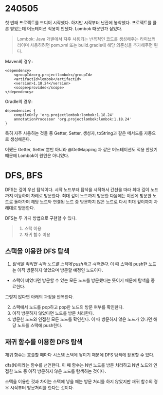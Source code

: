 # 240505

첫 번째 프로젝트를 드디어 시작했다. 하지만 시작부터 난관에 봉착했다. 프로젝트를 클론 받았는데 어노테이션 적용이 안됐다. Lombok 때문인가 싶었다.


> Lombok: Java 개발에서 자주 사용되는 반복적인 코드를 생성해주는 라이브러리이며 사용하려면 pom.xml 또는 build.gradle에 해당 의존성을 추가해주면 된다.

Maven의 경우:

```
<dependency>
    <groupId>org.projectlombok</groupId>
    <artifactId>lombok</artifactId>
    <version>1.18.24</version>
    <scope>provided</scope>
</dependency>
```

Gradle의 경우:
```
dependencies {
    compileOnly 'org.projectlombok:lombok:1.18.24'
    annotationProcessor 'org.projectlombok:lombok:1.18.24'
}
```

특히 자주 사용하는 것들 중 Getter, Setter, 생성자, toString과 같은 메서드를 자동으로 생성해준다.

어쨌든 Getter, Setter 뿐만 아니라 @GetMapping 과 같은 어노테이션도 적용 안됐기 때문에 Lombok이 원인은 아니었다.

# DFS, BFS
DFS는 깊이 우선 탐색이다. 시작 노드부터 탐색을 시작해서 간선을 따라 최대 깊이 노드까지 이동하며 차례로 방문한다. 최대 깊이 노드까지 방문한 다음에는 이전에 방문한 노드로 돌아가며 해당 노드와 연결된 노드 중 방문하지 않은 노드로 다시 최대 깊이까지 차례대로 방문한다.

DFS는 두 가지 방법으로 구현할 수 있다.
> 1. 스택 이용
> 2. 재귀 함수 이용

## 스택을 이용한 DFS 탐색

1.  *탐색을 하려면 시작 노드를 스택에 push하고 시작한다.* 이 때 스택에 push한 노드는 아직 방문하지 않았으며 방문할 예정인 노드이다.

- 스택이 비었다면 방문할 수 있는 모든 노드를 방문했다는 뜻이기 때문에 탐색을 종료한다.

그렇지 않다면 아래의 과정을 반복한다.

2. 스택에서 노드를 pop하고 pop한 노드의 방문 여부를 확인한다.
3. 아직 방문하지 않았다면 노드를 방문 처리한다.
4. 방문한 노드와 인접한 모든 노드를 확인한다. 이 때 방문하지 않은 노드가 있다면 해당 노드를 스택에 push한다.

## 재귀 함수를 이용한 DFS 탐색
재귀 함수는 호출할 때마다 시스템 스택에 쌓이기 때문에 DFS 탐색에 활용할 수 있다.

dfs(N)이라는 함수를 선언한다. 이 때 함수는 N번 노드를 방문 처리하고 N번 노드와 인접한 노드 중 아직 방문하지 않은 노드를 탐색하는 것이다.

스택을 이용한 것과 차이는 스택에 넣을 때는 방문 처리를 하지 않았지만 재귀 함수의 경우 시작부터 방문처리를 한다는 것이다.